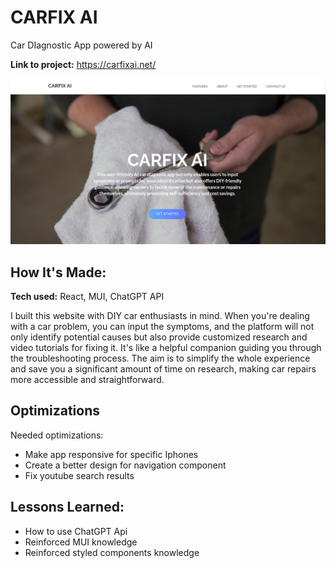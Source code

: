 # CARFIX AI
Car DIagnostic App powered by AI

**Link to project:** https://carfixai.net/

![alt tag](./Carfixai.png)

## How It's Made:

**Tech used:** React, MUI, ChatGPT API

I built this website with DIY car enthusiasts in mind. When you're dealing with a car problem, you can input the symptoms, and the platform will not only identify potential causes but also provide customized research and video tutorials for fixing it. It's like a helpful companion guiding you through the troubleshooting process. The aim is to simplify the whole experience and save you a significant amount of time on research, making car repairs more accessible and straightforward.

## Optimizations

Needed optimizations: 
- Make app responsive for specific Iphones
- Create a better design for navigation component
- Fix youtube search results



## Lessons Learned:

- How to use ChatGPT Api
- Reinforced MUI knowledge
- Reinforced styled components knowledge


